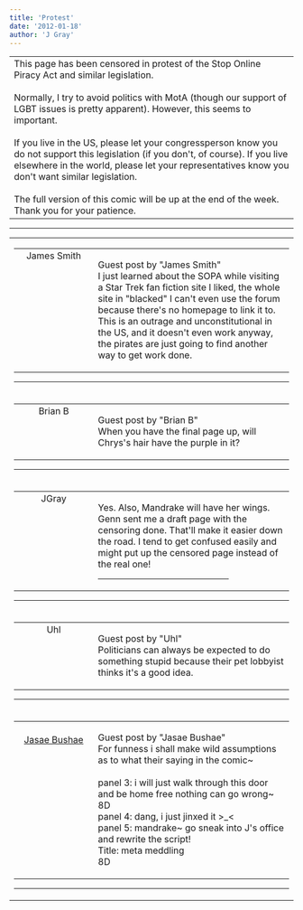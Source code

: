```yaml
---
title: 'Protest'
date: '2012-01-18'
author: 'J Gray'
---
```


<div>
<!-- Main content here -->
<table border="0" class="post"><tbody><tr><td>
   
   <div class="post_body">
       This page has been censored in protest of the Stop Online Piracy Act and similar legislation.<br><br>Normally, I try to avoid politics with MotA (though our support of LGBT issues is pretty apparent). However, this seems to important.<br><br>If you live in the US, please let your congressperson know you do not support this legislation (if you don't, of course). If you live elsewhere in the world, please let your representatives know you don't want similar legislation.<br><br>The full version of this comic will be up at the end of the week. Thank you for your patience.<br>
   </div>
   </td></tr>
   </tbody></table><hr><table style="width:100%; border:0;" class="comment_table"><tbody><tr><td width="100%"><a name=""> </a><div style="width:100%;" class="comment"><table border="0" width="100%"><tbody><tr><td align="center" valign="top" width="125">
<span class="comment_title"><center>James Smith<br></center><a name="901">&nbsp;</a></span><br>
<center><img src="https://www.gravatar.com/avatar.php?gravatar_id=e95e18e354c185c198a217bf014a8e9f&amp;default=http%3A%2F%2Fmysteriesofthearcana.com%2Ftemplates%2Fmain%2Fimages%2Favatar.gif&amp;size=80&amp;rating=g" border="0" alt=""></center>
</td>
<td valign="top">


<p class="comment_text"> </p><p class="comment_text"><span class="forum_info">Guest post by "James Smith"</span><br> I just learned about the SOPA while visiting a Star Trek fan fiction site I liked, the whole site in "blacked" I can't even use the forum because there's no homepage to link it to. This is an outrage and unconstitutional in the US, and it doesn't even work anyway, the pirates are just going to find another way to get work done.<br></p>
 

</td></tr></tbody></table>
<hr></div></td></tr><tr><td width="100%"><a name=""> </a><div style="width:100%;" class="comment"><table border="0" width="100%"><tbody><tr><td align="center" valign="top" width="125">
<span class="comment_title"><center>Brian B<br></center><a name="902">&nbsp;</a></span><br>
<center><img src="/image.php?type=ava&amp;i=spacer.gif" border="0" alt=""></center>
</td>
<td valign="top">


<p class="comment_text"> </p><p class="comment_text"><span class="forum_info">Guest post by "Brian B"</span><br> When you have the final page up, will Chrys's hair have the purple in it?</p>
 

</td></tr></tbody></table>
<hr></div></td></tr><tr><td width="100%"><a name=""> </a><div style="width:100%;" class="comment"><table border="0" width="100%"><tbody><tr><td align="center" valign="top" width="125">
<span class="comment_title"><center>JGray</center><a name="903">&nbsp;</a></span><br>
<center><img src="https://www.gravatar.com/avatar.php?gravatar_id=3de6483cf7ef4947f33483faa590f1a0&amp;default=http%3A%2F%2Fmysteriesofthearcana.com%2Ftemplates%2Fmain%2Fimages%2Favatar.gif&amp;size=100&amp;rating=g" border="0" alt=""></center>
</td>
<td valign="top">


<p class="comment_text"> </p><p class="comment_text">Yes. Also, Mandrake will have her wings. Genn sent me a draft page with the censoring done. That'll make it easier down the road. I tend to get confused easily and might put up the censored page instead of the real one!<br></p>
 <hr width="70%">

</td></tr></tbody></table>
<hr></div></td></tr><tr><td width="100%"><a name=""> </a><div style="width:100%;" class="comment"><table border="0" width="100%"><tbody><tr><td align="center" valign="top" width="125">
<span class="comment_title"><center>Uhl<br></center><a name="904">&nbsp;</a></span><br>
<center><img src="https://www.gravatar.com/avatar.php?gravatar_id=e97cdf9829a7ba88e5e10e1f4633b131&amp;default=http%3A%2F%2Fmysteriesofthearcana.com%2Ftemplates%2Fmain%2Fimages%2Favatar.gif&amp;size=80&amp;rating=g" border="0" alt=""></center>
</td>
<td valign="top">


<p class="comment_text"> </p><p class="comment_text"><span class="forum_info">Guest post by "Uhl"</span><br> Politicians can always be expected to do something stupid because their pet lobbyist thinks it's a good idea.<br></p>
 

</td></tr></tbody></table>
<hr></div></td></tr><tr><td width="100%"><a name=""> </a><div style="width:100%;" class="comment"><table border="0" width="100%"><tbody><tr><td align="center" valign="top" width="125">
<span class="comment_title"><center><br><a href="http://z15.invisionfree.com/Byako_City/" target="_blank">Jasae Bushae</a><br></center><a name="905">&nbsp;</a></span><br>
<center><img src="https://www.gravatar.com/avatar.php?gravatar_id=ee566f6b7a7fd942fef8d133d1bdbdff&amp;default=http%3A%2F%2Fmysteriesofthearcana.com%2Ftemplates%2Fmain%2Fimages%2Favatar.gif&amp;size=80&amp;rating=g" border="0" alt=""></center>
</td>
<td valign="top">


<p class="comment_text"> </p><p class="comment_text"><span class="forum_info">Guest post by "Jasae Bushae"</span><br> For funness i shall make wild assumptions as to what their saying in the comic~
<br>
<br>panel 3: i will just walk through this door and be home free nothing can go wrong~ 8D
<br>panel 4: dang, i just jinxed it &gt;_&lt;
<br>panel 5: mandrake~ go sneak into J's office and rewrite the script!
<br>Title: meta meddling 
<br>8D</p>
 

</td></tr></tbody></table>
<hr></div></td></tr></tbody></table>
<!-- End main content -->
              </div>
